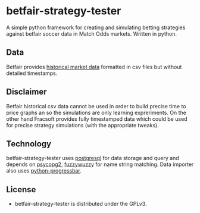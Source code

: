 # betfair-strategy-tester
A simple python framework for creating and simulating betting
strategies against betfair soccer data in Match Odds markets. Written in python.

## Data
Betfair provides [historical market data] formatted in csv files but without detailed timestamps.

## Disclaimer
Betfair historical csv data cannot be used in order to build precise time to price graphs an so the simulations are only learning expreriments. On the other hand Fracsoft provides fully timestamped data which could be used for precise strategy simulations (with the appropriate tweaks).

## Technology
betfair-strategy-tester uses [postgresql] for data storage and query and depends on [psycopg2], [fuzzywuzzy] for name string matching. Data importer also uses [python-progressbar].

## License
  - betfair-strategy-tester is distributed under the GPLv3.

[historical market data]: http://data.betfair.com
[postgresql]: http://www.postgresql.org/
[psycopg2]: http://initd.org/psycopg/
[fuzzywuzzy]: https://github.com/seatgeek/fuzzywuzzy
[python-progressbar]: https://code.google.com/p/python-progressbar/
